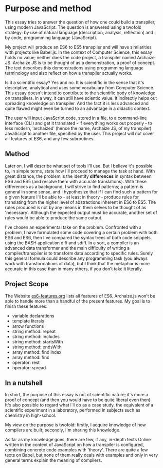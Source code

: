 # Purpose and method

This essay tries to answer the question of how one could build a 
transpiler, using modern JavaScript. The question is answered using a twofold 
strategy: by use of natural language (description, analysis, reflection) and 
by code, programming language (JavaScript).

My project will produce an ES6 to ES5 transpiler and will have similarities 
with projects like Babel.js. In the context of Computer Science, this essay holds 
no value; neither does the code project, a transpiler named Archaize JS. Archaize JS 
is to be thought of as a demonstration, a proof of concept. The text describes 
this demonstrations using programming language terminology and also reflect
 on how a transpiler actually works.

Is it a scientific essay? Yes and no. It is scientific in the sense that it's 
descriptive, analytical and uses some vocabulary from Computer Science. This essay 
doesn't intend to contribute to the scientific body of knowledge on transpilers. In 
a way, it can still have scientic value. It indirectly helps out spreading knowledge 
on transpiler. And the fact it is less advanced and quite flawed might even be 
turned to an advantage in a didactic context.

The user will input JavaScript code, stored in a file, to a command-line 
interface (CLI) and get it translated - if everything works out properly - to 
less modern, 'archaized' (hence the name, Archaize JS, of my transpiler) JavaScript 
to another file, specified by the user. This project will not cover all features of 
ES6, and any few subroutines.


## Method

Later on, I will describe what set of tools I'll use. But I believe it's possible to, in
simple terms, state how I'll proceed to manage the task at hand. With great distance, the problem
is the identify **differences** in syntax between ES6 and ES5 (and resolve them with 
accurate translations). With these differences as a background, I will strive to find 
patterns; a pattern is general in some sense, and I hypothesize that if I can find such a 
pattern for a given feature I'll be able to - at least in theory - produce rules for translating 
from the higher level of abstractions inherent in ES6 to ES5. The rules produced is not by
any means in them selves to be thought of as 'necessary'. Although the expected output
must be accurate, another set of rules would be able to produce the same output.

I've chosen an experimental take on the problem. Confronted with a problem, I have 
formulated some code covering a certain problem with both ES6 and ES6, then I've compared 
the syntax trees of both code snippets using the BASH application diff and sdiff. In a 
sort, a compiler is an advanced data transformer and the main difficulty of writing a 
compiler/transpiler is to transform data according to specific rules. Surely this general 
formula could describe any programming task (you always work with transformations of data), 
but I think that the metaphor is more accurate in this case than in many others, if you 
don't take it literally.



## Project Scope

The Website [es6-features.org](es6-features.org) lists all features of ES6. Archaize.js
won't be able to handle more than a handful of the present features. My goal is to 
finish these features:

* variable declarations 
* template literals
* arrow functions
* string method: repeat
* string method: includes
* string method: startsWith
* string method: endsWith
* array method: find index
* array method: find
* operator: rest
* operator: spread


## In a nutshell

In short, the purpose of this essay is not of scientific nature; it's more a proof of 
concept (and then you would have to be quite liberal even then). It's also possible to
regard what I'll do as a case study, the equivalent of a scientific experiment in a 
laboratory, performed in subjects such as chemistry in high-school. 

My view on the purpose is twofold: firstly, I acquire knowledge of how compilers 
are built; secondly, I'm sharing this knowledge.

As far as my knowledge goes, there are few, if any, in-depth texts Online written in 
the context of JavaScript on how a transpiler is configured, combining concrete code
examples with 'theory'. There are quite a few texts on Babel, but none of them really 
deals with examples and only in very general terms explain the meaning of compilers.


